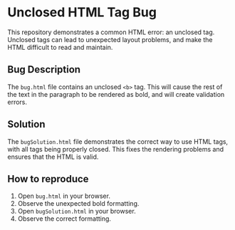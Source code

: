 # Unclosed HTML Tag Bug

This repository demonstrates a common HTML error: an unclosed tag.  Unclosed tags can lead to unexpected layout problems, and make the HTML difficult to read and maintain.

## Bug Description
The `bug.html` file contains an unclosed `<b>` tag. This will cause the rest of the text in the paragraph to be rendered as bold, and will create validation errors. 

## Solution
The `bugSolution.html` file demonstrates the correct way to use HTML tags, with all tags being properly closed.  This fixes the rendering problems and ensures that the HTML is valid.

## How to reproduce
1. Open `bug.html` in your browser.
2. Observe the unexpected bold formatting.
3. Open `bugSolution.html` in your browser. 
4. Observe the correct formatting. 